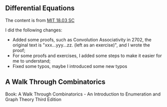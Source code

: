 ## Differential Equations
The content is from [MIT 18.03 SC](https://ocw.mit.edu/courses/mathematics/18-03sc-differential-equations-fall-2011)

I did the following changes:
* Added some proofs, such as Convolution Associativity in 2702, the original text is "xxx...yyy...zz. (left as an exercise)", and I wrote the proof;
* For some proofs and exercises, I added some steps to make it easier for me to understand;
* Fixed some typos, maybe I introduced some new typos

## A Walk Through Combinatorics
Book: A Walk Through Combinatorics - An Introduction to Enumeration and Graph Theory Third Edition
